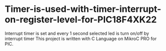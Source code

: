# Timer-is-used-with-timer-interrupt-on-register-level-for-PIC18F4XK22
Interrupt timer is set and every 1 second selected led is turn on/off by interrupt timer
This project is written with C Language on MikroC PRO for PIC. 
